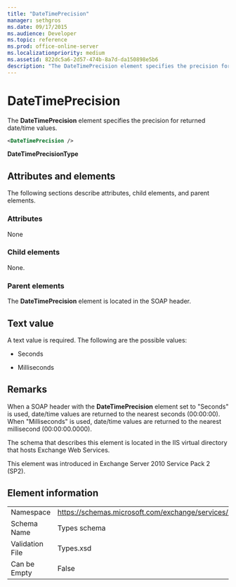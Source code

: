 ```yaml
---
title: "DateTimePrecision"
manager: sethgros
ms.date: 09/17/2015
ms.audience: Developer
ms.topic: reference
ms.prod: office-online-server
ms.localizationpriority: medium
ms.assetid: 822dc5a6-2d57-474b-8a7d-da150898e5b6
description: "The DateTimePrecision element specifies the precision for returned date/time values."
---
```


# DateTimePrecision

The **DateTimePrecision** element specifies the precision for returned date/time values. 
  
```XML
<DateTimePrecision />
```

**DateTimePrecisionType**

## Attributes and elements

The following sections describe attributes, child elements, and parent elements.
  
### Attributes

None
  
### Child elements

None.
  
### Parent elements

The **DateTimePrecision** element is located in the SOAP header. 
  
## Text value

A text value is required. The following are the possible values:
  
- Seconds
    
- Milliseconds
    
## Remarks

When a SOAP header with the **DateTimePrecision** element set to "Seconds" is used, date/time values are returned to the nearest seconds (00:00:00). When "Milliseconds" is used, date/time values are returned to the nearest millisecond (00:00:00.0000). 
  
The schema that describes this element is located in the IIS virtual directory that hosts Exchange Web Services.
  
This element was introduced in Exchange Server 2010 Service Pack 2 (SP2).
  
## Element information

|||
|:-----|:-----|
|Namespace  <br/> |https://schemas.microsoft.com/exchange/services/2006/types  <br/> |
|Schema Name  <br/> |Types schema  <br/> |
|Validation File  <br/> |Types.xsd  <br/> |
|Can be Empty  <br/> |False  <br/> |
   

